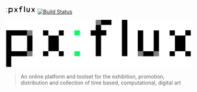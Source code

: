 <img src="static/img/pxLogo.svg" width="auto" height="20">&nbsp;&nbsp;[![Build Status](https://travis-ci.org/pxflux/px-web.svg?branch=master)](https://travis-ci.org/pxflux/px-dashboard-web)

<img src="static/img/pxLogo-gr-2.svg" style="width:600px;height:auto;max-width:100%">

>An online platform and toolset
>for the exhibition, promotion, distribution and collection
>of time based, computational, digital art
